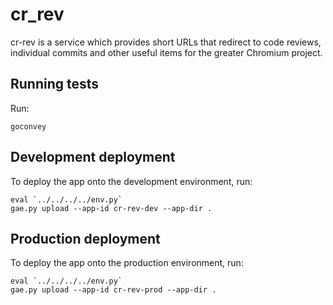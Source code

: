 # cr\_rev
cr-rev is a service which provides short URLs that redirect to code reviews,
individual commits and other useful items for the greater Chromium project.

## Running tests
Run:

    goconvey

## Development deployment
To deploy the app onto the development environment, run:

    eval `../../../../env.py`
    gae.py upload --app-id cr-rev-dev --app-dir .

## Production deployment
To deploy the app onto the production environment, run:

    eval `../../../../env.py`
    gae.py upload --app-id cr-rev-prod --app-dir .
